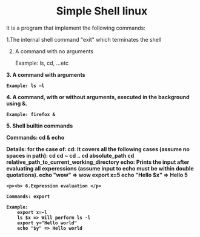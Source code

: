 <h1 align="center">Simple Shell linux</h1>
It is a program that implement the following commands:

1.The internal shell command "exit" which terminates the shell

2. A command with no arguments

    Example: ls, cd, …etc

 <p> <b> 3. A command with arguments

    Example: ls –l

   <p> <b> 4. A command, with or without arguments, executed in the background using &. </p>

    Example: firefox &

   <p> <b> 5. Shell builtin commands</p>

 <p> <b> Commands: cd & echo </p>
   Details: for the case of:
        cd: It covers all the following cases (assume no spaces in path):
            cd
            cd ~
            cd ..
            cd absolute_path
            cd relative_path_to_current_working_directory
        echo: Prints the input after evaluating all experessions (assume input to echo must be within double quotations).
            echo "wow" => wow
            export x=5
            echo "Hello $x" => Hello 5

    <p><b> 6.Expression evaluation </p>

    Commands: export

    Example:
        export x=-l
        ls $x => Will perform ls -l
        export y="Hello world"
        echo "$y" => Hello world
